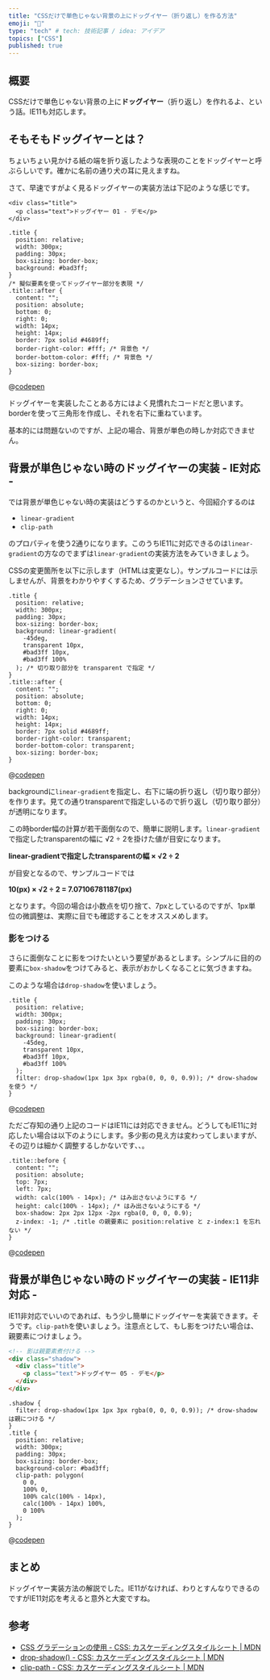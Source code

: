 ```yaml
---
title: "CSSだけで単色じゃない背景の上にドッグイヤー（折り返し）を作る方法"
emoji: "🎉"
type: "tech" # tech: 技術記事 / idea: アイデア
topics: ["CSS"]
published: true
---
```


## 概要

CSSだけで単色じゃない背景の上に**ドッグイヤー**（折り返し）を作れるよ、という話。IE11も対応します。

## そもそもドッグイヤーとは？

ちょいちょい見かける紙の端を折り返したような表現のことをドッグイヤーと呼ぶらしいです。確かに名前の通り犬の耳に見えますね。

さて、早速ですがよく見るドッグイヤーの実装方法は下記のような感じです。

```html:html
<div class="title">
  <p class="text">ドッグイヤー 01 - デモ</p>
</div>
```

```css:css
.title {
  position: relative;
  width: 300px;
  padding: 30px;
  box-sizing: border-box;
  background: #bad3ff;
}
/* 擬似要素を使ってドッグイヤー部分を表現 */
.title::after {
  content: "";
  position: absolute;
  bottom: 0;
  right: 0;
  width: 14px;
  height: 14px;
  border: 7px solid #4689ff;
  border-right-color: #fff; /* 背景色 */
  border-bottom-color: #fff; /* 背景色 */
  box-sizing: border-box;
}
```

@[codepen](https://codepen.io/yend24/pen/xxLLQrX)

ドッグイヤーを実装したことある方にはよく見慣れたコードだと思います。borderを使って三角形を作成し、それを右下に重ねています。

基本的には問題ないのですが、上記の場合、背景が単色の時しか対応できません。

## 背景が単色じゃない時のドッグイヤーの実装 - IE対応 -

では背景が単色じゃない時の実装はどうするのかというと、今回紹介するのは

- `linear-gradient`
- `clip-path`

のプロパティを使う2通りになります。このうちIE11に対応できるのは`linear-gradient`の方なのでまずは`linear-gradient`の実装方法をみていきましょう。

CSSの変更箇所を以下に示します（HTMLは変更なし）。サンプルコードには示しませんが、背景をわかりやすくするため、グラデーションさせています。

```css:css
.title {
  position: relative;
  width: 300px;
  padding: 30px;
  box-sizing: border-box;
  background: linear-gradient(
    -45deg,
    transparent 10px,
    #bad3ff 10px,
    #bad3ff 100%
  ); /* 切り取り部分を transparent で指定 */
}
.title::after {
  content: "";
  position: absolute;
  bottom: 0;
  right: 0;
  width: 14px;
  height: 14px;
  border: 7px solid #4689ff;
  border-right-color: transparent;
  border-bottom-color: transparent;
  box-sizing: border-box;
}
```

@[codepen](https://codepen.io/yend24/pen/LYjjXOd)

backgroundに`linear-gradient`を指定し、右下に端の折り返し（切り取り部分）を作ります。見ての通りtransparentで指定しいるので折り返し（切り取り部分）が透明になります。

この時border幅の計算が若干面倒なので、簡単に説明します。`linear-gradient` で指定したtransparentの幅に √2 ÷ 2を掛けた値が目安になります。

**linear-gradientで指定したtransparentの幅 × √2 ÷ 2**

が目安となるので、サンプルコードでは

**10(px) × √2 ÷ 2 = 7.07106781187(px)**

となります。今回の場合は小数点を切り捨て、7pxとしているのですが、1px単位の微調整は、実際に目でも確認することをオススメめします。

### 影をつける

さらに面倒なことに影をつけたいという要望があるとします。シンプルに目的の要素に`box-shadow`をつけてみると、表示がおかしくなることに気づきますね。

このような場合は`drop-shadow`を使いましょう。

```css:css
.title {
  position: relative;
  width: 300px;
  padding: 30px;
  box-sizing: border-box;
  background: linear-gradient(
    -45deg,
    transparent 10px,
    #bad3ff 10px,
    #bad3ff 100%
  );
  filter: drop-shadow(1px 1px 3px rgba(0, 0, 0, 0.9)); /* drow-shadow を使う */
}
```

@[codepen](https://codepen.io/yend24/pen/rNzzQpm)

ただご存知の通り上記のコードはIE11には対応できません。どうしてもIE11に対応したい場合は以下のようにします。多少影の見え方は変わってしまいますが、その辺りは細かく調整するしかないです、、。

```css:css
.title::before {
  content: "";
  position: absolute;
  top: 7px;
  left: 7px;
  width: calc(100% - 14px); /* はみ出さないようにする */
  height: calc(100% - 14px); /* はみ出さないようにする */
  box-shadow: 2px 2px 12px -2px rgba(0, 0, 0, 0.9);
  z-index: -1; /* .title の親要素に position:relative と z-index:1 を忘れない */
}
```

@[codepen](https://codepen.io/yend24/pen/XWaayZg)

## 背景が単色じゃない時のドッグイヤーの実装 - IE11非対応 -

IE11非対応でいいのであれば、もう少し簡単にドッグイヤーを実装できます。そうです。`clip-path`を使いましょう。注意点として、もし影をつけたい場合は、親要素につけましょう。

```html
<!-- 影は親要素煮付ける -->
<div class="shadow">
  <div class="title">
    <p class="text">ドッグイヤー 05 - デモ</p>
  </div>
</div>
```

```css:css
.shadow {
  filter: drop-shadow(1px 1px 3px rgba(0, 0, 0, 0.9)); /* drow-shadow は親につける */
}
.title {
  position: relative;
  width: 300px;
  padding: 30px;
  box-sizing: border-box;
  background-color: #bad3ff;
  clip-path: polygon(
    0 0,
    100% 0,
    100% calc(100% - 14px),
    calc(100% - 14px) 100%,
    0 100%
  );
}
```

@[codepen](https://codepen.io/yend24/pen/WNEEYJv)

## まとめ

ドッグイヤー実装方法の解説でした。IE11がなければ、わりとすんなりできるのですがIE11対応を考えると意外と大変ですね。

## 参考

- [CSS グラデーションの使用 - CSS: カスケーディングスタイルシート | MDN](https://developer.mozilla.org/ja/docs/Web/CSS/CSS_Images/Using_CSS_gradients)
- [drop-shadow() - CSS: カスケーディングスタイルシート | MDN](<https://developer.mozilla.org/ja/docs/Web/CSS/filter-function/drop-shadow()>)
- [clip-path - CSS: カスケーディングスタイルシート | MDN](https://developer.mozilla.org/ja/docs/Web/CSS/clip-path)
